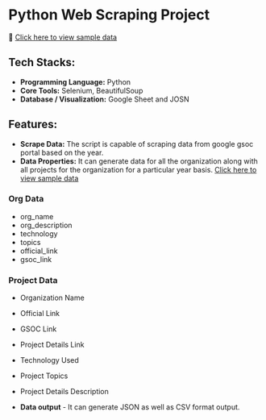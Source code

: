 
# Python Web Scraping Project

📌 [ Click here to view sample data ](https://docs.google.com/spreadsheets/d/1NR3yz9sln5r6xlPpSSoHY6V-b0ASYs4hpi_M_v3tg2M/edit?usp=sharing)

## Tech Stacks:
- **Programming Language:** Python
- **Core Tools:** Selenium, BeautifulSoup
- **Database / Visualization:** Google Sheet and JOSN

## Features:
- **Scrape Data:** The script is capable of scraping data from google gsoc portal based on the year.
- **Data Properties:** It can generate data for all the organization along with all projects for the organization for a particular year basis. [ Click here to view sample data ](https://docs.google.com/spreadsheets/d/1NR3yz9sln5r6xlPpSSoHY6V-b0ASYs4hpi_M_v3tg2M/edit?usp=sharing)
 ### Org Data
  - org_name	
  - org_description	
  - technology	
  - topics	
  - official_link	
  - gsoc_link
  ### Project Data
  - Organization Name	
  - Official Link	
  - GSOC Link	
  - Project Details Link	
  - Technology Used	
  - Project Topics	
  - Project Details Description

- **Data output** - It can generate JSON as well as CSV format output.

